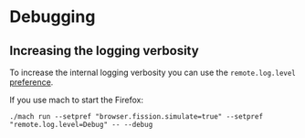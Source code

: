 Debugging
=========

Increasing the logging verbosity
--------------------------------

To increase the internal logging verbosity you can use the
`remote.log.level` [preference].

If you use mach to start the Firefox:

	./mach run --setpref "browser.fission.simulate=true" --setpref "remote.log.level=Debug" -- --debug

[preference]: ./Prefs.md
